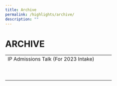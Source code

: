 ```yaml
---
title: Archive
permalink: /highlights/archive/
description: ""
---
```

# ARCHIVE

|   |   |   |   |
|---|---|---|---|
| IP Admissions Talk (For 2023 Intake)  |   |   |   |
|   |   |   |   |
|   |   |   |   |
|   |   |   |   |
|   |   |   |   |
|   |   |   |   |
|   |   |   |   |
|   |   |   |   |
|   |   |   |   |
|   |   |   |   |

